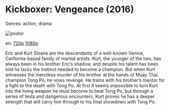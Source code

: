 # Kickboxer: Vengeance (2016)

Genres: action, drama

![poster](http://image.tmdb.org/t/p/w500/fHwikdzHy8btv7Rn1eRGe9rvLVO.jpg)

en:
  [720p](magnet:?xt=urn:btih:B1F4E6989D0D35E8A0A9041A752C8214276C563E&tr=udp://glotorrents.pw:6969/announce&tr=udp://tracker.opentrackr.org:1337/announce&tr=udp://torrent.gresille.org:80/announce&tr=udp://tracker.openbittorrent.com:80&tr=udp://tracker.coppersurfer.tk:6969&tr=udp://tracker.leechers-paradise.org:6969&tr=udp://p4p.arenabg.ch:1337&tr=udp://tracker.internetwarriors.net:1337)
  [1080p](magnet:?xt=urn:btih:B157F79B4B08253BFE8EC00683BF5270EC550ABC&tr=udp://glotorrents.pw:6969/announce&tr=udp://tracker.opentrackr.org:1337/announce&tr=udp://torrent.gresille.org:80/announce&tr=udp://tracker.openbittorrent.com:80&tr=udp://tracker.coppersurfer.tk:6969&tr=udp://tracker.leechers-paradise.org:6969&tr=udp://p4p.arenabg.ch:1337&tr=udp://tracker.internetwarriors.net:1337)
  


Eric and Kurt Sloane are the descendants of a well-known Venice, California-based family of martial artists.  Kurt, the younger of the two,  has always been in his brother Eric’s shadow, and despite his talent has been told he lacks the instinct needed to become a champion.  But when Kurt witnesses the merciless murder of his brother at the hands of Muay Thai champion Tong Po, he vows revenge.  He trains with his brother’s mentor for a fight to the death with Tong Po. At first it seems impossible to turn Kurt into the living weapon he must become to beat Tong Po, but through a series of tests and dangerous encounters, Kurt proves he has a deeper strength that will carry him through to his final showdown with Tong Po.